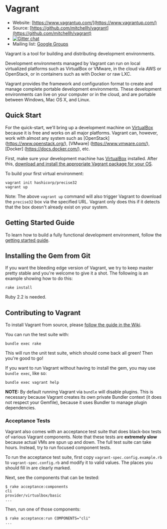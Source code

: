 # Vagrant

* Website: [https://www.vagrantup.com/](https://www.vagrantup.com/)
* Source: [https://github.com/mitchellh/vagrant](https://github.com/mitchellh/vagrant)
* [![Gitter chat](https://badges.gitter.im/mitchellh/vagrant.png)](https://gitter.im/mitchellh/vagrant)
* Mailing list: [Google Groups](https://groups.google.com/group/vagrant-up)

Vagrant is a tool for building and distributing development environments.

Development environments managed by Vagrant can run on local virtualized
platforms such as VirtualBox or VMware, in the cloud via AWS or OpenStack,
or in containers such as with Docker or raw LXC.

Vagrant provides the framework and configuration format to create and
manage complete portable development environments. These development
environments can live on your computer or in the cloud, and are portable
between Windows, Mac OS X, and Linux.

## Quick Start

For the quick-start, we'll bring up a development machine on
[VirtualBox](https://www.virtualbox.org/) because it is free and works
on all major platforms. Vagrant can, however, work with almost any
system such as [OpenStack] (https://www.openstack.org/), [VMware] (https://www.vmware.com/), [Docker] (https://docs.docker.com/), etc.

First, make sure your development machine has
[VirtualBox](https://www.virtualbox.org/)
installed. After this,
[download and install the appropriate Vagrant package for your OS](https://www.vagrantup.com/downloads.html).

To build your first virtual environment:

    vagrant init hashicorp/precise32
    vagrant up

Note: The above `vagrant up` command will also trigger Vagrant to download the
`precise32` box via the specified URL. Vagrant only does this if it detects that
the box doesn't already exist on your system.

## Getting Started Guide

To learn how to build a fully functional development environment, follow the
[getting started guide](https://www.vagrantup.com/docs/getting-started/index.html).

## Installing the Gem from Git

If you want the bleeding edge version of Vagrant, we try to keep master pretty stable
and you're welcome to give it a shot. The following is an example showing how to do this:

    rake install

Ruby 2.2 is needed.

## Contributing to Vagrant

To install Vagrant from source, please [follow the guide in the Wiki](https://github.com/mitchellh/vagrant/wiki/Installing-Vagrant-from-Source).

You can run the test suite with:

    bundle exec rake

This will run the unit test suite, which should come back all green! Then you're good to go!

If you want to run Vagrant without having to install the gem, you may use `bundle exec`,
like so:

    bundle exec vagrant help

**NOTE:** By default running Vagrant via `bundle` will disable plugins.
This is necessary because Vagrant creates its own private Bundler context
(it does not respect your Gemfile), because it uses Bundler to manage plugin
dependencies.

### Acceptance Tests

Vagrant also comes with an acceptance test suite that does black-box
tests of various Vagrant components. Note that these tests are **extremely
slow** because actual VMs are spun up and down. The full test suite can
take hours. Instead, try to run focused component tests.

To run the acceptance test suite, first copy `vagrant-spec.config.example.rb`
to `vagrant-spec.config.rb` and modify it to valid values. The places you
should fill in are clearly marked.

Next, see the components that can be tested:

```
$ rake acceptance:components
cli
provider/virtualbox/basic
...
```

Then, run one of those components:

```
$ rake acceptance:run COMPONENTS="cli"
...
```
